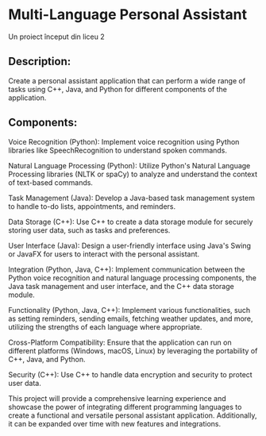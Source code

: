 # Multi-Language Personal Assistant
Un proiect început din liceu
2
## Description:
Create a personal assistant application that can perform a wide range of tasks using C++, Java, and Python for different components of the application.
     
## Components:
Voice Recognition (Python): Implement voice recognition using Python libraries like SpeechRecognition to understand spoken commands.

Natural Language Processing (Python): Utilize Python's Natural Language Processing libraries (NLTK or spaCy) to analyze and understand the context of text-based commands.

Task Management (Java): Develop a Java-based task management system to handle to-do lists, appointments, and reminders.

Data Storage (C++): Use C++ to create a data storage module for securely storing user data, such as tasks and preferences.

User Interface (Java): Design a user-friendly interface using Java's Swing or JavaFX for users to interact with the personal assistant.

Integration (Python, Java, C++): Implement communication between the Python voice recognition and natural language processing components, the Java task management and user interface, and the C++ data storage module.

Functionality (Python, Java, C++): Implement various functionalities, such as setting reminders, sending emails, fetching weather updates, and more, utilizing the strengths of each language where appropriate.

Cross-Platform Compatibility: Ensure that the application can run on different platforms (Windows, macOS, Linux) by leveraging the portability of C++, Java, and Python.

Security (C++): Use C++ to handle data encryption and security to protect user data.

This project will provide a comprehensive learning experience and showcase the power of integrating different programming languages to create a functional and versatile personal assistant application. Additionally, it can be expanded over time with new features and integrations.
